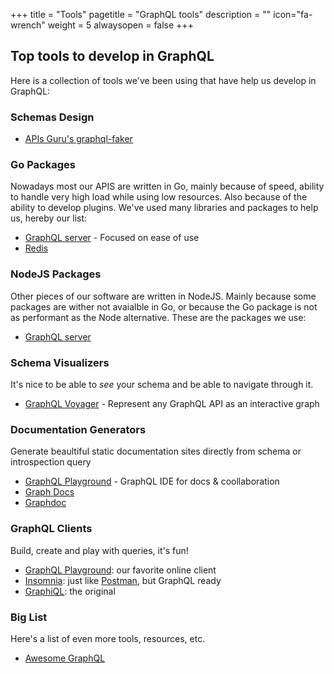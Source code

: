+++
title = "Tools"
pagetitle = "GraphQL tools"
description = ""
icon="fa-wrench"
weight = 5
alwaysopen = false
+++

## Top tools to develop in GraphQL

Here is a collection of tools we've been using that have help us develop in GraphQL:

### Schemas Design

* [APIs Guru's graphql-faker](https://github.com/APIs-guru/graphql-faker)

### Go Packages

Nowadays most our APIS are written in Go, mainly because of speed, ability to handle very high load while using low resources. Also because of the ability to develop plugins. We've used many libraries and packages to help us, hereby our list:

* [GraphQL server](https://github.com/graph-gophers/graphql-go) -  Focused on ease of use
* [Redis](https://godoc.org/github.com/garyburd/redigo/redis)

### NodeJS Packages

Other pieces of our software are written in NodeJS. Mainly because some packages are wither not avaialble in Go, or because the Go package is not as performant as the Node alternative. These are the packages we use:
* [GraphQL server](https://github.com/apollographql/apollo-server)

### Schema Visualizers

It's nice to be able to _see_ your schema and be able to navigate through it.

* [GraphQL Voyager](https://apis.guru/graphql-voyager/) - Represent any GraphQL API as an interactive graph

### Documentation Generators

Generate beaultiful static documentation sites directly from schema or introspection query

* [GraphQL Playground](https://github.com/prismagraphql/graphql-playground) - GraphQL IDE for docs & coollaboration
* [Graph Docs](https://graphql-docs.com/docs/?graphqlUrl=http://api-dev.travelgatex.com)
* [Graphdoc](https://github.com/2fd/graphdoc)


### GraphQL Clients

Build, create and play with queries, it's fun!

* [GraphQL Playground](https://github.com/graphcool/graphql-playground): our favorite online client
* [Insomnia](https://insomnia.rest/): just like [Postman](https://www.getpostman.com/), but GraphQL ready
* [GraphiQL](https://github.com/graphql/graphiql): the original

### Big List

Here's a list of even more tools, resources, etc.

* [Awesome GraphQL](https://github.com/chentsulin/awesome-graphql)
